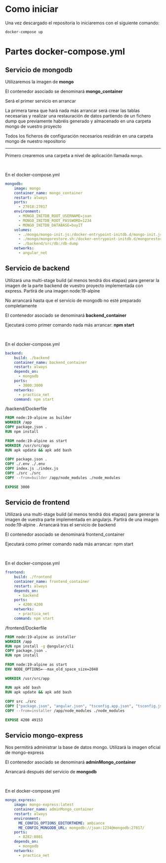 # Como iniciar

Una vez descargado el repositoria lo iniciaremos con el siguiente comando:

````
docker-compose up
````

# Partes docker-compose.yml

## Servicio de mongodb

Utilizaremos la imagen de **mongo**

El contenedor asociado se denominará **mongo_container**

Será el primer servicio en arrancar

La primera tarea que hará nada más arrancar será crear las tablas necesarias y realizar una restauración de datos partiendo de un fichero dump que previamente habréis generado y almacenado en una carpeta mongo de vuestro proyecto

Todos los ficheros de configuración necesarios residirán en una carpeta mongo de nuestro repositorio

---

Primero crearemos una carpeta a nivel de aplicación llamada `mongo`.




<br>

En el docker-compose.yml
````yml
mongodb:
    image: mongo
    container_name: mongo_container
    restart: always
    ports:
      - 27018:27017
    environment:
      - MONGO_INITDB_ROOT_USERNAME=joan
      - MONGO_INITDB_ROOT_PASSWORD=1234
      - MONGO_INITDB_DATABASE=buyIT
    volumes:
      - ./mongo/mongo-init.js:/docker-entrypoint-initdb.d/mongo-init.js:ro
      - ./mongo/mongorestore.sh:/docker-entrypoint-initdb.d/mongorestore.sh
      - ./backend/src/db:/db-dump
    networks:
      - angular_net
````

## Servicio de backend

Utilizará una multi-stage build (al menos tendrá dos etapas) para generar la imagen de la parte backend de vuestro proyecto implementada con express. Partirá de una imagen node:19-alpine

No arrancará hasta que el servicio de mongodb no esté preparado completamente

El contenedor asociado se denominará **backend_container**

Ejecutará como primer comando nada más arrancar: **npm start**

<br>

En el docker-compose.yml
````yml
backend:
    build: ./backend
    container_name: backend_container
    restart: always
    depends_on:
      - mongodb
    ports:
      - 3000:3000
    networks:
      - practica_net
    command: npm start
````

/backend/Dockerfile
````Dockerfile
FROM node:19-alpine as builder
WORKDIR /app
COPY package.json .
RUN npm install
 
FROM node:19-alpine as start
WORKDIR /usr/src/app
RUN apk update && apk add bash
 
COPY package.json .
COPY ./.env ./.env
COPY index.js ./index.js
COPY ./src ./src
COPY --from=builder /app/node_modules ./node_modules
 
EXPOSE 3000
````

## Servicio de frontend

Utilizará una multi-stage build (al menos tendrá dos etapas) para generar la imagen de vuestra parte implementada en angularjs. Partirá de una imagen node:19-alpine
.
Arrancará tras el servicio de backend

El contenedor asociado se denominará frontend_container

Ejecutará como primer comando nada más arrancar: npm start

<br>

En el docker-compose.yml
````yml
frontend:
    build: ./frontend
    container_name: frontend_container
    restart: always
    depends_on:
      - backend
    ports:
      - 4200:4200
    networks:
      - practica_net
    command: npm start
````

/frontend/Dockerfile
````Dockerfile
FROM node:19-alpine as installer
WORKDIR /app
RUN npm install -g @angular/cli
COPY package.json .
RUN npm install
 
FROM node:19-alpine as start
ENV NODE_OPTIONS=--max_old_space_size=2048
 
WORKDIR /usr/src/app
 
RUN apk add bash
RUN apk update && apk add bash
 
COPY src ./src
COPY ["package.json", "angular.json", "tsconfig.app.json", "tsconfig.json", "tsconfig.spec.json", "./"]
COPY --from=installer /app/node_modules ./node_modules
 
EXPOSE 4200 49153
````

## Servicio mongo-express

Nos permitirá administrar la base de datos mongo. Utilizará la imagen oficial de mongo-express

El contenedor asociado se denominará **adminMongo_container**

Arrancará después del servicio de **mongodb**

<br>

En el docker-compose.yml
````yml
mongo_express:
    image: mongo-express:latest
    container_name: adminMongo_container
    restart: always
    environment:
      ME_CONFIG_OPTIONS_EDITORTHEME: ambiance
      ME_CONFIG_MONGODB_URL: mongodb://joan:1234@mongodb:27017/
    ports:
      - 8282:8081
    depends_on:
      - mongodb
    networks:
      - practica_net
````

